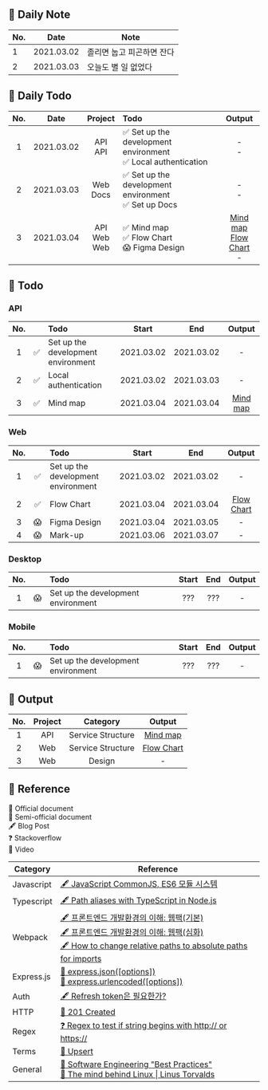 ## 🐌 Daily Note
|No.|Date|Note|
|-|-|-|
|1|2021.03.02|졸리면 눕고 피곤하면 잔다|
|2|2021.03.03|오늘도 별 일 없었다|
## 🐛 Daily Todo
|No.|Date|Project|Todo|Output|
|:-:|:-:|:-:|:-|:-:|
|1|2021.03.02|API<br>API|✅ Set up the development environment<br>✅ Local authentication|-<br>-|
|2|2021.03.03|Web<br>Docs|✅ Set up the development environment<br>✅ Set up Docs|-<br>-|
|3|2021.03.04|API<br>Web<br>Web|✅ Mind map<br>✅ Flow Chart<br>😱 Figma Design|[Mind map](https://miro.com/app/board/o9J_lRGt3MI=/)<br>[Flow Chart](https://miro.com/app/board/o9J_lRFb2fY=/)<br>-|
## 🦇 Todo
### API
|No.||Todo|Start|End|Output|
|:-:|:-:|:-|:-:|:-:|:-:|
|1|✅|Set up the development environment|2021.03.02|2021.03.02|-|
|2|✅|Local authentication|2021.03.02|2021.03.03|-|
|3|✅|Mind map|2021.03.04|2021.03.04|[Mind map](https://miro.com/app/board/o9J_lRGt3MI=/)|

### Web
|No.||Todo|Start|End|Output|
|:-:|:-:|:-|:-:|:-:|:-:|
|1|✅|Set up the development environment|2021.03.02|2021.03.02|-|
|2|✅|Flow Chart|2021.03.04|2021.03.04|[Flow Chart](https://miro.com/app/board/o9J_lRFb2fY=/)|
|3|😱|Figma Design|2021.03.04|2021.03.05|-|
|4|😱|Mark-up|2021.03.06|2021.03.07|-|

### Desktop
|No.||Todo|Start|End|Output|
|:-:|:-:|:-|:-:|:-:|:-:|
|1|😱|Set up the development environment|???|???|-|
### Mobile
|No.||Todo|Start|End|Output|
|:-:|:-:|:-|:-:|:-:|:-:|
|1|😱|Set up the development environment|???|???|-|

## 🐫 Output
|No.|Project|Category|Output|
|:-:|:-:|:-:|:-:|
|1|API|Service Structure|[Mind map](https://miro.com/app/board/o9J_lRGt3MI=/)|
|2|Web|Service Structure|[Flow Chart](https://miro.com/app/board/o9J_lRFb2fY=/)|
|3|Web|Design|-|

## 🐊 Reference
📕 Official document  
📃 Semi-official document  
🖋 Blog Post  
❓ Stackoverflow  
🎥 Video  

|Category|Reference|
|-|-|
|Javascript|[🖋 JavaScript CommonJS, ES6 모듈 시스템](https://bigstar-vlog.tistory.com/29)<br>|
|Typescript|[🖋 Path aliases with TypeScript in Node.js](https://dev.to/larswaechter/path-aliases-with-typescript-in-nodejs-4353)|
|Webpack|[🖋 프론트엔드 개발환경의 이해: 웹팩(기본)](https://jeonghwan-kim.github.io/series/2019/12/10/frontend-dev-env-webpack-basic.html)<br>[🖋 프론트엔드 개발환경의 이해: 웹팩(심화)](https://jeonghwan-kim.github.io/series/2020/01/02/frontend-dev-env-webpack-intermediate.html)<br>[🖋 How to change relative paths to absolute paths for imports](https://medium.com/@sherryhsu/how-to-change-relative-paths-to-absolute-paths-for-imports-32ba6cce18a5)
|Express.js|[📕 express.json([options])](https://expressjs.com/en/api.html#express.json)<br>[📕 express.urlencoded([options])](https://expressjs.com/en/api.html#express.urlencoded)|
|Auth|[🖋 Refresh token은 필요한가?](https://zzossig.io/posts/etc/what_is_the_point_of_refresh_token/)|
|HTTP|[📃 201 Created](https://developer.mozilla.org/en-US/docs/Web/HTTP/Status/201)|
|Regex|[❓ Regex to test if string begins with http:// or https://](https://stackoverflow.com/questions/4643142/regex-to-test-if-string-begins-with-http-or-https)|
|Terms|[📃 Upsert](https://en.wiktionary.org/wiki/upsert)|
|General|[🎥 Software Engineering "Best Practices"](https://www.youtube.com/watch?v=gc8mDZwUlfo&t=5s)<br>[🎥 The mind behind Linux \| Linus Torvalds](https://www.youtube.com/watch?v=o8NPllzkFhE&t=157s)|